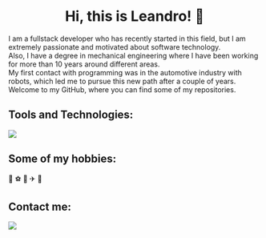

<h1 align="center">Hi, this is Leandro! 👋</h1>

<p align="left">
I am a fullstack developer who has recently started in this field, but I am extremely passionate and motivated about software technology.
<br>
Also, I have a degree in mechanical engineering where I have been working for more than 10 years around different areas.
<br>
My first contact with programming was in the automotive industry with robots, which led me to pursue this new path after a couple of years.
<br>
Welcome to my GitHub, where you can find some of my repositories.
</p>


<h2 align="left">Tools and Technologies:</h2>

<p align="left">
  <a href="https://developer.mozilla.org/en-US/">
    <img src="https://skillicons.dev/icons?i=js,react,redux,html,css,sass,git,jest,nodejs,express,mongodb,postman,firebase,netlify,figma"/>
  </a>
</p>


<h2 align="left">Some of my hobbies:</h2>

<p align="left">
🏀 ⚽ 🎸 ✈ 📖
</p>


<h2 align="left">Contact me:</h2>
<p align="left">
  <a href="https://www.linkedin.com/in/leandrolupano" target="blank">
    <img src="https://skillicons.dev/icons?i=linkedin"/>
  </a>
</p>



